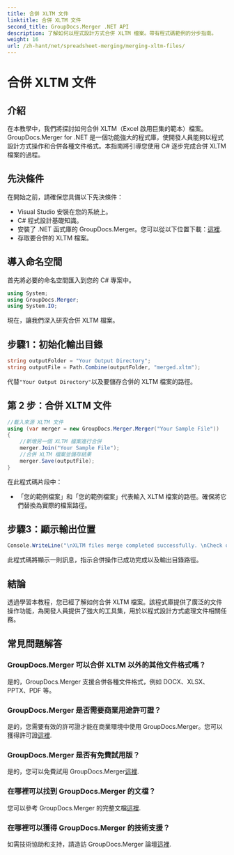 ```yaml
---
title: 合併 XLTM 文件
linktitle: 合併 XLTM 文件
second_title: GroupDocs.Merger .NET API
description: 了解如何以程式設計方式合併 XLTM 檔案。帶有程式碼範例的分步指南。
weight: 16
url: /zh-hant/net/spreadsheet-merging/merging-xltm-files/
---
```


# 合併 XLTM 文件

## 介紹
在本教學中，我們將探討如何合併 XLTM（Excel 啟用巨集的範本）檔案。 GroupDocs.Merger for .NET 是一個功能強大的程式庫，使開發人員能夠以程式設計方式操作和合併各種文件格式。本指南將引導您使用 C# 逐步完成合併 XLTM 檔案的過程。
## 先決條件
在開始之前，請確保您具備以下先決條件：
- Visual Studio 安裝在您的系統上。
- C# 程式設計基礎知識。
- 安裝了 .NET 函式庫的 GroupDocs.Merger。您可以從以下位置下載：[這裡](https://releases.groupdocs.com/merger/net/).
- 存取要合併的 XLTM 檔案。

## 導入命名空間
首先將必要的命名空間匯入到您的 C# 專案中。
```csharp
using System; 
using GroupDocs.Merger;
using System.IO;
```

現在，讓我們深入研究合併 XLTM 檔案。
## 步驟1：初始化輸出目錄
```csharp
string outputFolder = "Your Output Directory";
string outputFile = Path.Combine(outputFolder, "merged.xltm");
```
代替`"Your Output Directory"`以及要儲存合併的 XLTM 檔案的路徑。
## 第 2 步：合併 XLTM 文件
```csharp
//載入來源 XLTM 文件
using (var merger = new GroupDocs.Merger.Merger("Your Sample File"))
{
    //新增另一個 XLTM 檔案進行合併
    merger.Join("Your Sample File");
    //合併 XLTM 檔案並儲存結果
    merger.Save(outputFile);
}
```
在此程式碼片段中：
- 「您的範例檔案」和「您的範例檔案」代表輸入 XLTM 檔案的路徑。確保將它們替換為實際的檔案路徑。
## 步驟3：顯示輸出位置
```csharp
Console.WriteLine("\nXLTM files merge completed successfully. \nCheck output in {0}", outputFolder);
```
此程式碼將顯示一則訊息，指示合併操作已成功完成以及輸出目錄路徑。

## 結論
透過學習本教程，您已經了解如何合併 XLTM 檔案。該程式庫提供了廣泛的文件操作功能，為開發人員提供了強大的工具集，用於以程式設計方式處理文件相關任務。

## 常見問題解答
### GroupDocs.Merger 可以合併 XLTM 以外的其他文件格式嗎？
是的，GroupDocs.Merger 支援合併各種文件格式，例如 DOCX、XLSX、PPTX、PDF 等。
### GroupDocs.Merger 是否需要商業用途許可證？
是的，您需要有效的許可證才能在商業環境中使用 GroupDocs.Merger。您可以獲得許可證[這裡](https://purchase.groupdocs.com/buy).
### GroupDocs.Merger 是否有免費試用版？
是的，您可以免費試用 GroupDocs.Merger[這裡](https://releases.groupdocs.com/).
### 在哪裡可以找到 GroupDocs.Merger 的文檔？
您可以參考 GroupDocs.Merger 的完整文檔[這裡](https://tutorials.groupdocs.com/merger/net/).
### 在哪裡可以獲得 GroupDocs.Merger 的技術支援？
如需技術協助和支持，請造訪 GroupDocs.Merger 論壇[這裡](https://forum.groupdocs.com/c/merger/32).
